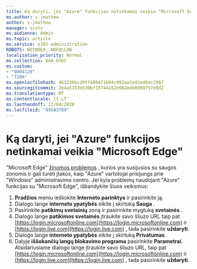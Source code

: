 ```yaml
---
title: Ką daryti, jei "Azure" funkcijos netinkamai veikia "Microsoft Edge"
ms.author: v-jmathew
author: v-jmathew
manager: scotv
ms.audience: Admin
ms.topic: article
ms.service: o365-administration
ROBOTS: NOINDEX, NOFOLLOW
localization_priority: Normal
ms.collection: Adm_O365
ms.custom:
- "9004128"
- "7206"
ms.openlocfilehash: 463236bcd9ff480471604c992aa1ed1ed4ac2987
ms.sourcegitcommit: 2e4a5153e530bf15744a52e982eeb0d99757e9d2
ms.translationtype: MT
ms.contentlocale: lt-LT
ms.lasthandoff: 12/04/2020
ms.locfileid: "49583789"
---
```

# <a name="what-to-do-if-azure-features-dont-work-properly-in-microsoft-edge"></a>Ką daryti, jei "Azure" funkcijos netinkamai veikia "Microsoft Edge"

"Microsoft Edge" [žinomos problemos](https://go.microsoft.com/fwlink/?linkid=2140608) , kurios yra susijusios su saugos zonomis ir gali turėti įtakos, kaip "Azure" vartotojai prisijungs prie "Windows" administravimo centro. Jei kyla problemų naudojant "Azure" funkcijas su "Microsoft Edge", išbandykite šiuos veiksmus:

1. **Pradžios** meniu ieškokite **Interneto parinktys** ir pasirinkite ją.
2. Dialogo lange **interneto ypatybės** eikite į skirtuką **Sauga** .
3. Pasirinkite **patikimų svetainių** zoną ir pasirinkite mygtuką **svetainės** .
4. Dialogo lange **patikimos svetainės** įtraukite savo šliuzo URL taip pat [https://login.microsoftonline.com](https://login.microsoftonline.com) ir [https://login.live.com](https://login.live.com) , tada pasirinkite **uždaryti**.
5. Dialogo lange **interneto ypatybės** eikite į skirtuką **Privatumas** .
6. Dalyje **iššokančių langų blokavimo programa** pasirinkite **Parametrai**. Atsidariusiame dialogo lange įtraukite savo šliuzo URL, taip pat [https://login.microsoftonline.com](https://login.microsoftonline.com) ir [https://login.live.com](https://login.live.com) , tada pasirinkite **uždaryti**.
